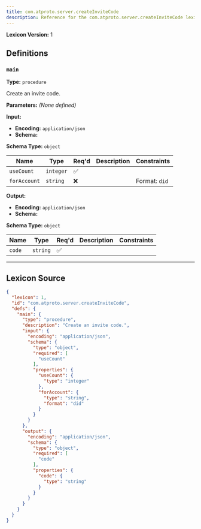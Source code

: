 ```yaml
---
title: com.atproto.server.createInviteCode
description: Reference for the com.atproto.server.createInviteCode lexicon
---
```

**Lexicon Version:** 1

## Definitions

<a name="main"></a>
### `main`

**Type:** `procedure`

Create an invite code.

**Parameters:** _(None defined)_

**Input:**

- **Encoding:** `application/json`
- **Schema:**

**Schema Type:** `object`

| Name | Type | Req'd  | Description | Constraints |
|------|------|----------|-------------|-------------|
| `useCount` | `integer` | ✅  |  |  |
| `forAccount` | `string` | ❌  |  | Format: `did` |
**Output:**

- **Encoding:** `application/json`
- **Schema:**

**Schema Type:** `object`

| Name | Type | Req'd  | Description | Constraints |
|------|------|----------|-------------|-------------|
| `code` | `string` | ✅  |  |  |

---

## Lexicon Source
```json
{
  "lexicon": 1,
  "id": "com.atproto.server.createInviteCode",
  "defs": {
    "main": {
      "type": "procedure",
      "description": "Create an invite code.",
      "input": {
        "encoding": "application/json",
        "schema": {
          "type": "object",
          "required": [
            "useCount"
          ],
          "properties": {
            "useCount": {
              "type": "integer"
            },
            "forAccount": {
              "type": "string",
              "format": "did"
            }
          }
        }
      },
      "output": {
        "encoding": "application/json",
        "schema": {
          "type": "object",
          "required": [
            "code"
          ],
          "properties": {
            "code": {
              "type": "string"
            }
          }
        }
      }
    }
  }
}
```
